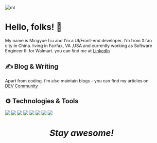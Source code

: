 ![ml](https://user-images.githubusercontent.com/23319024/116723371-114eb180-a9a5-11eb-9f2f-03253131fbe6.png)

# Hello, folks! 👋

My name is Mingyue Liu and I'm a UI/Front-end developer. I'm from Xi'an city in China. living in Fairfax, VA ,USA and currently working as Software Engineer III for Walmart. you can find me at [LinkedIn](https://www.linkedin.com/in/mingyue-liu-22b37612a/)

## ✍️ Blog & Writing

Apart from coding. i'm also maintain blogs - you can find my articles on [DEV Community](https://dev.to/986913)

## ⚙ Technologies & Tools

![](https://img.shields.io/badge/Code-React-informational?style=flat&logo=React&logoColor=white&color=2bbc8a)
![](https://img.shields.io/badge/Code-JavaScript-informational?style=flat&logo=JavaScript&logoColor=white&color=2bbc8a)
![](https://img.shields.io/badge/Editor-VScode-informational?style=flat&logo=007ACC&logoColor=white&color=347345)
![](https://img.shields.io/badge/FrontEnd-HTML-informational?style=flat&logo=HTML5&logoColor=white&color=834234)
![](https://img.shields.io/badge/FrontEnd-CSS-informational?style=flat&logo=CSS3&logoColor=white&color=834234)
![](https://img.shields.io/badge/FrontEnd-SASS/SCSS-informational?style=flat&logo=Sass&logoColor=white&color=834234)
![](https://img.shields.io/badge/Language-English/Manderian-informational?style=flat&logoColor=white&color=232410)
![](https://img.shields.io/badge/DevOps-Jenkis-informational?style=flat&logo=Jenkis&logoColor=white&color=841235)

# _<p style="text-align: center">Stay awesome!</p>_
